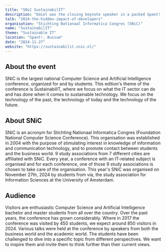```yaml
---
title: "SNiC SustainabilIT"
description: "Emiel was the closing keynote speaker in a packed Spant! in Bussum in front of 800 students attending SNiC."
talk: "2024-the-hidden-impact-of-developers"
organisation: "Stichting Nationaal Informatica Congres (SNiC)"
name: "SustainabilIT"
theme: "Sustainable IT"
location: "Spant!, Bussum"
date: "2024-11-27"
website: "https://sustainabilit.snic.nl/"
---
```


## About the event

SNiC is the largest national Computer Science and Artificial Intelligence conference, organized for and by students. This edition's theme of the conference is SustainabilIT, where we focus on what the IT sector can do and has done when it comes to sustainable technology. We focus on the technology of the past, the technology of today and the technology of the future.

## About SNiC

SNiC is an acronym for Stichting Nationaal Informatica Congres (Foundation National Computer Science Conference). This organisation was established in 2004 with the purpose of stimulating interest in knowledge of information and communication technology, and to promote contact between students and the business world. 9 study associations from 7 different cities are affiliated with SNiC. Every year, a conference with an IT-related subject is organised and for each conference, one of those 9 study associations is chosen to take care of the organisation. This year's SNiC was organised on November 27th, 2024 by students from via, the study association for Information Sciences at the University of Amsterdam.

## Audience

Visitors are enthusiastic Computer Science and Artificial Intelligence bachelor and master students from all over the country. Over the past years, the conference has grown considerably. Where in 2017 the conference was visited by 450 students, we expect around 850 visitors in 2024. Various talks were held at the conference by speakers from both the business world and the academic world. The students have been challenged to dive into a specific topic from different perspectives. We want to inspire them and invite them to think further than their current views.
